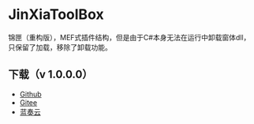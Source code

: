 # JinXiaToolBox
锦匣（重构版），MEF式插件结构，但是由于C#本身无法在运行中卸载窗体dll，只保留了加载，移除了卸载功能。      


## 下载（v 1.0.0.0）

- [Github](https://github.com/tp1415926535/JinXiaToolBox/raw/main/%E9%94%A6%E5%8C%A3v1.0.0.0.zip)
- [Gitee](https://gitee.com/tp1415926535/JinXiaToolBox/raw/main/%E9%94%A6%E5%8C%A3v1.0.0.0.zip)
- [蓝奏云](https://wwvr.lanzouw.com/iXQAO0wixzla)
